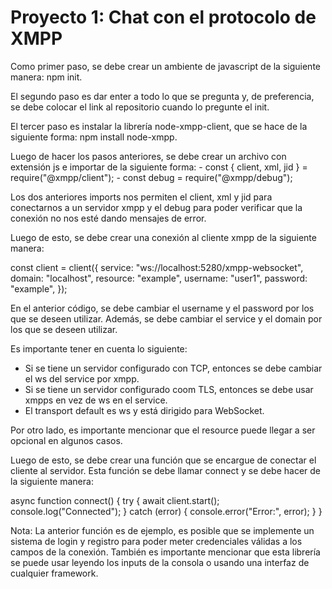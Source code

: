 # Proyecto 1: Chat con el protocolo de XMPP

Como primer paso, se debe crear un ambiente de javascript de la siguiente manera: npm init.

El segundo paso es dar enter a todo lo que se pregunta y, de preferencia, se debe colocar el link al repositorio cuando lo pregunte el init.

El tercer paso es instalar la librería node-xmpp-client, que se hace de la siguiente forma: npm install node-xmpp.

Luego de hacer los pasos anteriores, se debe crear un archivo con extensión js e importar de la siguiente forma: 
    - const { client, xml, jid } = require("@xmpp/client");
    - const debug = require("@xmpp/debug");

Los dos anteriores imports nos permiten el client, xml y jid para conectarnos a un servidor xmpp y el debug para poder verificar que la conexión no nos esté dando mensajes de error.

Luego de esto, se debe crear una conexión al cliente xmpp de la siguiente manera: 

const client = client({
    service: "ws://localhost:5280/xmpp-websocket",
    domain: "localhost",
    resource: "example",
    username: "user1",
    password: "example",
});

En el anterior código, se debe cambiar el username y el password por los que se deseen utilizar. Además, se debe cambiar el service y el domain por los que se deseen utilizar.

Es importante tener en cuenta lo siguiente: 
- Si se tiene un servidor configurado con TCP, entonces se debe cambiar el ws del service por xmpp.
- Si se tiene un servidor configurado coom TLS, entonces se debe usar xmpps en vez de ws en el service.
- El transport default es ws y está dirigido para WebSocket.

Por otro lado, es importante mencionar que el resource puede llegar a ser opcional en algunos casos. 

Luego de esto, se debe crear una función que se encargue de conectar el cliente al servidor. Esta función se debe llamar connect y se debe hacer de la siguiente manera:

async function connect() {
    try {
        await client.start();
        console.log("Connected");
    } catch (error) {
        console.error("Error:", error);
    }
}

Nota: La anterior función es de ejemplo, es posible que se implemente un sistema de login y registro para poder meter credenciales válidas a los campos de la conexión.
También es importante mencionar que esta librería se puede usar leyendo los inputs de la consola o usando una interfaz de cualquier framework.